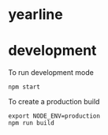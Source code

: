 # yearline



# development
To run development mode
```
npm start
```
To create a production build
```
export NODE_ENV=production
npm run build
```
